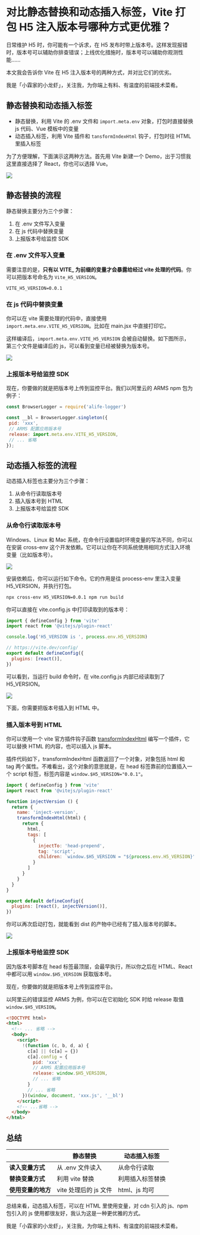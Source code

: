 # 对比静态替换和动态插入标签，Vite 打包 H5 注入版本号哪种方式更优雅？

日常维护 H5 时，你可能有一个诉求，在 H5 发布时带上版本号。这样发现报错时，版本号可以辅助你排查错误；上线优化措施时，版本号可以辅助你观测性能……

本文我会告诉你 Vite 在 H5 注入版本号的两种方式，并对比它们的优劣。

我是「小霖家的小龙虾」，关注我，为你端上有料、有温度的前端技术菜肴。

## 静态替换和动态插入标签

- 静态替换，利用 Vite 的 .env 文件和 `import.meta.env` 对象，打包时直接替换 js 代码、Vue 模板中的变量
- 动态插入标签，利用 Vite 插件和 `tansformIndexHtml` 钩子，打包时往 HTML 里插入标签

为了方便理解，下面演示这两种方法。首先用 Vite 新建一个 Demo，出于习惯我这里直接选择了 React，你也可以选择 Vue。

![](./img/vite-demo.png)

## 静态替换的流程

静态替换主要分为三个步骤：

1. 在 .env 文件写入变量
2. 在 js 代码中替换变量
3. 上报版本号给监控 SDK

### 在 .env 文件写入变量

需要注意的是，**只有以 VITE_ 为前缀的变量才会暴露给经过 vite 处理的代码**。你可以把版本号命名为 `Vite_H5_VERSION`。

```
VITE_H5_VERSION=0.0.1
```

### 在 js 代码中替换变量

你可以在 vite 需要处理的代码中，直接使用 `import.meta.env.VITE_H5_VERSION`。比如在 main.jsx 中直接打印它。

这样编译后，`import.meta.env.VITE_H5_VERSION` 会被自动替换。如下图所示，第三个文件是编译后的 js，可以看到变量已经被替换为版本号。

![](./img/vite-h5-version.png)

### 上报版本号给监控 SDK

现在，你要做的就是把版本号上传到监控平台。我们以阿里云的 ARMS npm 包为例子：

```js
const BrowserLogger = require('alife-logger')

const __bl = BrowserLogger.singleton({
 pid: 'xxx',
 // ARMS 配置应用版本号
 release: import.meta.env.VITE_H5_VERSION,
 // ... 省略
});
```

## 动态插入标签的流程

动态插入标签也主要分为三个步骤：

1. 从命令行读取版本号
2. 插入版本号到 HTML
3. 上报版本号给监控 SDK

### 从命令行读取版本号

Windows、Linux 和 Mac 系统，在命令行设置临时环境变量的写法不同，你可以在安装 cross-env 这个开发依赖。它可以让你在不同系统使用相同方式注入环境变量（比如版本号）。

![](./img/cross-env.png)

安装依赖后，你可以运行如下命令。它的作用是往 process-env 里注入变量 H5_VERSION，并执行打包。

```bash
npx cross-env H5_VERSION=0.0.1 npm run build
```

你可以直接在 vite.config.js 中打印读取到的版本号：

```js
import { defineConfig } from 'vite'
import react from '@vitejs/plugin-react'

console.log('H5_VERSION is ', process.env.H5_VERSION)

// https://vite.dev/config/
export default defineConfig({
  plugins: [react()],
})
```

可以看到，当运行 build 命令时，在 vite.config.js 内部已经读取到了 H5_VERSION。

![](./img/build.png)

下面，你需要把版本号插入到 HTML 中。

### 插入版本号到 HTML

你可以使用一个 vite 官方插件钩子函数 [transformIndexHtml](https://vitejs.cn/vite3-cn/guide/api-plugin.html#transformindexhtml) 编写一个插件，它可以替换 HTML 的内容，也可以插入 js 脚本。

插件代码如下，transformIndexHtml 函数返回了一个对象，对象包括 html 和 tag 两个属性。不难看出，这个对象的意思就是，在 head 标签靠前的位置插入一个 script 标签，标签内容是 `window.$H5_VERSION="0.0.1"`。

```js
import { defineConfig } from 'vite'
import react from '@vitejs/plugin-react'

function injectVersion () {
  return {
    name: 'inject-version',
    transformIndexHtml(html) {
      return {
        html,
        tags: [
          {
            injectTo: 'head-prepend',
            tag: 'script',
            children: `window.$H5_VERSION = "${process.env.H5_VERSION}"`
          }
        ]
      }
    }
  }
}

export default defineConfig({
  plugins: [react(), injectVersion()],
})
```

你可以再次启动打包，就能看到 dist 的产物中已经有了插入版本号的脚本。

![](./img/dist.png)

### 上报版本号给监控 SDK

因为版本号脚本在 head 标签最顶层，会最早执行，所以你之后在 HTML、React 中都可以用 `window.$H5_VERSION` 获取版本号。

现在，你要做的就是把版本号上传到监控平台。

以阿里云的错误监控 ARMS 为例，你可以在它初始化 SDK 时给 release 取值 `window.$H5_VERSION`。

```html
<!DOCTYPE html>
<html>
  <!-- ... 省略 -->
  <body>
    <script>
      !(function (c, b, d, a) {
        c[a] || (c[a] = {})
        c[a].config = {
          pid: 'xxx',
          // ARMS 配置应用版本号
          release: window.$H5_VERSION,
          // ... 省略
        }
        // ... 省略
      })(window, document, 'xxx.js', '__bl')
    </script>
    <!-- ...省略 -->
  </body>
</html>
```

## 总结

|  | 静态替换 | 动态插入标签 |
| -- | -- | -- |
| **读入变量方式** | 从 .env 文件读入 | 从命令行读取 |
| **替换变量方式** | 利用 vite 替换 | 利用插入标签替换 |
| **使用变量的地方** | vite 处理后的 js 文件 | html、js 均可 |

总结来看，动态插入标签，可以在 HTML 里使用变量，对 cdn 引入的 js、npm 包引入的 js 使用都很友好，我认为这是一种更优雅的方式。

我是「小霖家的小龙虾」，关注我，为你端上有料、有温度的前端技术菜肴。
